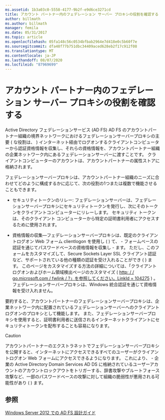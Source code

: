 ```yaml
---
ms.assetid: 1b3a03c0-5558-4177-9b2f-e9d6ce3271cd
title: アカウント パートナー内のフェデレーション サーバー プロキシの役割を確認する
author: billmath
ms.author: billmath
manager: femila
ms.date: 05/31/2017
ms.topic: article
ms.openlocfilehash: 05fa148c56c0534bfbab2964e7d418e0c5b60f7e
ms.sourcegitcommit: dfa48f77b751dbc34409aced628eb2f17c912f08
ms.translationtype: MT
ms.contentlocale: ja-JP
ms.lasthandoff: 08/07/2020
ms.locfileid: "87969699"
---
```

# <a name="review-the-role-of-the-federation-server-proxy-in-the-account-partner"></a>アカウント パートナー内のフェデレーション サーバー プロキシの役割を確認する

Active Directory フェデレーションサービス (AD FS) AD FS のアカウントパートナー組織の境界ネットワークにおけるフェデレーションサーバープロキシの主要 \( な役割は、 \) インターネット経由でログオンするクライアントコンピューターから認証資格情報を収集し、それらの資格情報を、アカウントパートナー組織の企業ネットワーク内にあるフェデレーションサーバーに渡すことです。 クライアントコンピューターのアカウントは、アカウントパートナーの属性ストアに格納されます。

フェデレーションサーバープロキシは、アカウントパートナー組織のニーズに合わせてどのように構成するかに応じて、次の役割の1つまたは複数で機能させることもできます。

-   セキュリティトークンのリレー: フェデレーションサーバーは、フェデレーションサーバープロキシにセキュリティトークンを発行し、次にそのトークンをクライアントコンピューターにリレーします。 セキュリティ トークンは、そのクライアント コンピューターから特定の証明書利用者にアクセスするために使用されます。

-   資格情報の収集—フェデレーションサーバープロキシは、既定のクライアントログオン Web フォーム clientlogon を使用し \( \) て、 \- フォームベースの認証を通じてパスワードベースの資格情報を収集し \- ます。 ただし、このフォームをカスタマイズして、Secure Sockets Layer SSL クライアント認証など、サポートされている他の種類の認証を受け入れることができ \( \) ます。 このページをカスタマイズする方法の詳細については、「クライアントログオンおよびホーム領域検出ページのカスタマイズ \( [http: \/ \/ go.microsoft.com \/ fwlink \/ ?」を参照してください。LinkId \= 104275](https://go.microsoft.com/fwlink/?LinkId=104275) \) 。 フェデレーションサーバープロキシは、Windows 統合認証を通じて資格情報を受け入れません。

要約すると、アカウントパートナーのフェデレーションサーバープロキシは、企業ネットワーク内に配置されているフェデレーションサーバーへのクライアントログオンのプロキシとして機能します。 また、フェデレーションサーバープロキシを使用すると、証明書利用者に送信されるインターネットクライアントにセキュリティトークンを配布することも容易になります。

> [!CAUTION]
> アカウントパートナーのエクストラネットでフェデレーションサーバープロキシを公開すると、インターネットにアクセスできるすべてのユーザーがクライアントログオン Web フォームにアクセスできるようになります。 これにより、 \- 企業の Active Directory Domain Services AD DS に格納されているユーザーアカウントのアカウントロックアウトをトリガーする、辞書攻撃やブルートフォース攻撃など、一部のパスワードベースの攻撃に対して組織の脆弱性が悪用される可能性があり \( \) ます。


## <a name="see-also"></a>参照
[Windows Server 2012 での AD FS 設計ガイド](AD-FS-Design-Guide-in-Windows-Server-2012.md)
